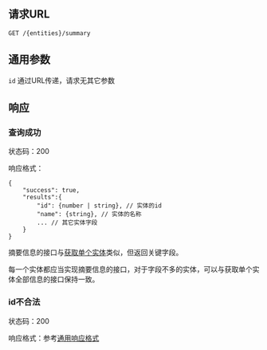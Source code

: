 ## 请求URL

    GET /{entities}/summary

## 通用参数

`id` 通过URL传递，请求无其它参数

## 响应

### 查询成功

状态码：200

响应格式：

    {
        "success": true,
		"results":{
			"id": {number | string}, // 实体的id
	        "name": {string}, // 实体的名称
	        ... // 其它实体字段
		}
    }

摘要信息的接口与[获取单个实体]()类似，但返回关键字段。

每一个实体都应当实现摘要信息的接口，对于字段不多的实体，可以与获取单个实体全部信息的接口保持一致。


### id不合法

状态码：200

响应格式：参考[通用响应格式]()